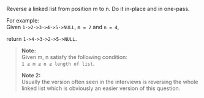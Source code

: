 <div class="markdown-content" id="problem-content">
<p>Reverse a linked list from position m to n. Do it in-place and in one-pass.</p>
<p>For example:<br/>
Given <code class="highlighter-rouge">1-&gt;2-&gt;3-&gt;4-&gt;5-&gt;NULL</code>, <code class="highlighter-rouge">m = 2</code> and <code class="highlighter-rouge">n = 4</code>,</p>
<p>return <code class="highlighter-rouge">1-&gt;4-&gt;3-&gt;2-&gt;5-&gt;NULL</code>.</p>
<blockquote>
<p><strong>Note:</strong><br/>
Given m, n satisfy the following condition:<br/>
<code class="highlighter-rouge">1 ≤ m ≤ n ≤ length of list</code>.</p>
<p><strong>Note 2:</strong><br/>
Usually the version often seen in the interviews is reversing the whole linked list which is obviously an easier version of this question.</p>
</blockquote>

</div>